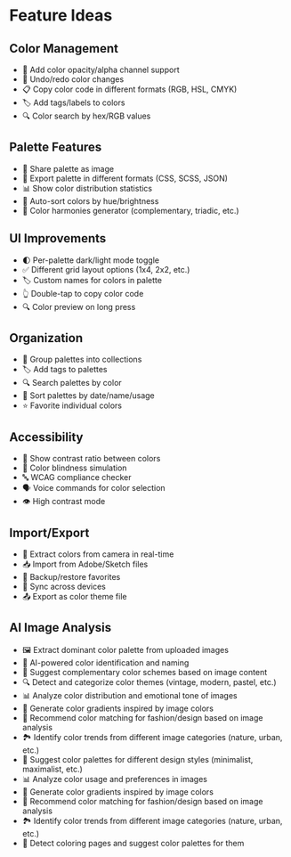 # Feature Ideas

## Color Management
- 🎨 Add color opacity/alpha channel support
- 🔄 Undo/redo color changes
- 📋 Copy color code in different formats (RGB, HSL, CMYK)
- 🏷️ Add tags/labels to colors
- 🔍 Color search by hex/RGB values

## Palette Features
- 📱 Share palette as image
- 💾 Export palette in different formats (CSS, SCSS, JSON)
- 📊 Show color distribution statistics
- 🔄 Auto-sort colors by hue/brightness
- 🎯 Color harmonies generator (complementary, triadic, etc.)

## UI Improvements
- 🌓 Per-palette dark/light mode toggle
- ✅ Different grid layout options (1x4, 2x2, etc.)
- 🏷️ Custom names for colors in palette
- 👆 Double-tap to copy color code
- 🔍 Color preview on long press

## Organization
- 📁 Group palettes into collections
- 🏷️ Add tags to palettes
- 🔍 Search palettes by color
- 📅 Sort palettes by date/name/usage
- ⭐ Favorite individual colors

## Accessibility
- 🎯 Show contrast ratio between colors
- 📝 Color blindness simulation
- 🔤 WCAG compliance checker
- 🗣️ Voice commands for color selection
- 👁️ High contrast mode

## Import/Export
- 📸 Extract colors from camera in real-time
- 📥 Import from Adobe/Sketch files
- 💾 Backup/restore favorites
- 🔄 Sync across devices
- 📤 Export as color theme file

## AI Image Analysis
- 🖼️ Extract dominant color palette from uploaded images
- 🤖 AI-powered color identification and naming
- 🎨 Suggest complementary color schemes based on image content
- 🔍 Detect and categorize color themes (vintage, modern, pastel, etc.)
- 📊 Analyze color distribution and emotional tone of images
- 🌈 Generate color gradients inspired by image colors
- 👗 Recommend color matching for fashion/design based on image analysis
- 🏞️ Identify color trends from different image categories (nature, urban, etc.)
- 🎨 Suggest color palettes for different design styles (minimalist, maximalist, etc.)
- 📊 Analyze color usage and preferences in images
- 🌈 Generate color gradients inspired by image colors
- 👗 Recommend color matching for fashion/design based on image analysis
- 🏞️ Identify color trends from different image categories (nature, urban, etc.)
- 🎨 Detect coloring pages and suggest color palettes for them